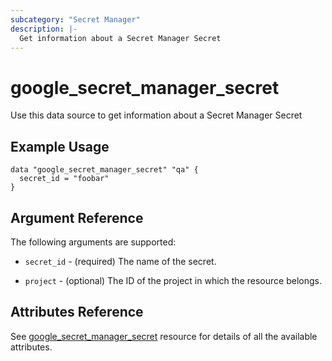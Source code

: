 ```yaml
---
subcategory: "Secret Manager"
description: |-
  Get information about a Secret Manager Secret
---
```


# google\_secret\_manager\_secret

Use this data source to get information about a Secret Manager Secret

## Example Usage 


```hcl
data "google_secret_manager_secret" "qa" {
  secret_id = "foobar"
}
```

## Argument Reference

The following arguments are supported:

* `secret_id` - (required) The name of the secret.

* `project` - (optional) The ID of the project in which the resource belongs.

## Attributes Reference
See [google_secret_manager_secret](https://registry.terraform.io/providers/hashicorp/google/latest/docs/resources/secret_manager_secret) resource for details of all the available attributes.
